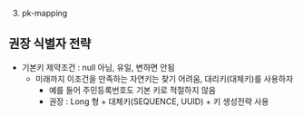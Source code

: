 3. pk-mapping

## 권장 식별자 전략

- 기본키 제약조건 : null 아님, 유일, 변하면 안됨
  - 미래까지 이조건을 만족하는 자연키는 찾기 어려움, 대리키(대체키)를 사용하자
    - 예를 들어 주민등록번호도 기본 키로 적절하지 않음
    - 권장 : Long 형 + 대체키(SEQUENCE, UUID) + 키 생성전략 사용